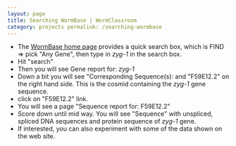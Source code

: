 ```yaml
---
layout: page
title: Searching WormBase | WormClassroom
category: projects permalink: /searching-wormbase
---
```

-   The [WormBase home page](http://www.wormbase.org) provides a quick
    search box, which is FIND =&gt; pick "Any Gene", then type in
    *zyg-1* in the search box.
-   Hit "search"
-   Then you will see Gene report for: *zyg-1*
-   Down a bit you will see "Corresponding Sequence(s): and "F59E12.2"
    on the right hand side. This is the cosmid containing the *zyg-1*
    gene sequence.
-   click on "F59E12.2" link.
-   You will see a page "Sequence report for: F59E12.2"
-   Score down until mid way. You will see "Sequence" with unspliced,
    spliced DNA sequences and protein sequence of *zyg-1* gene.
-   If interested, you can also experiment with some of the data shown
    on the web site.

